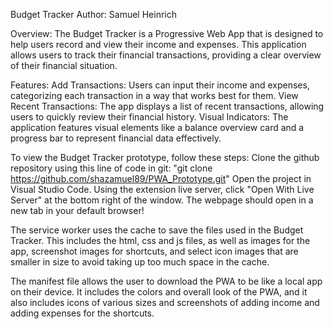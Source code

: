Budget Tracker
Author: Samuel Heinrich

Overview:
The Budget Tracker is a Progressive Web App that is designed to help users record and view their income and expenses.
This application allows users to track their financial transactions, providing a clear overview of their financial situation.

Features:
Add Transactions: Users can input their income and expenses, categorizing each transaction in a way that works best for them.
View Recent Transactions: The app displays a list of recent transactions, allowing users to quickly review their financial history.
Visual Indicators: The application features visual elements like a balance overview card and a progress bar to represent financial data effectively.

To view the Budget Tracker prototype, follow these steps:
Clone the github repository using this line of code in git: "git clone https://github.com/shazamuel89/PWA_Prototype.git"
Open the project in Visual Studio Code.
Using the extension live server, click "Open With Live Server" at the bottom right of the window.
The webpage should open in a new tab in your default browser!

The service worker uses the cache to save the files used in the Budget Tracker. This includes the html, css and js files, as well as images for the app, screenshot
images for shortcuts, and select icon images that are smaller in size to avoid taking up too much space in the cache.

The manifest file allows the user to download the PWA to be like a local app on their device. It includes the colors and overall look of the PWA, and it also includes
icons of various sizes and screenshots of adding income and adding expenses for the shortcuts.